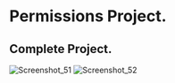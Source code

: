 # Permissions Project.

## Complete Project.

![Screenshot_51](https://user-images.githubusercontent.com/121153074/236395426-ad5cc60b-18be-4499-a44e-ba72e63f7f71.png)
![Screenshot_52](https://user-images.githubusercontent.com/121153074/236395468-d0cf2135-045e-4a16-98b2-09bc091ff7a8.png)



